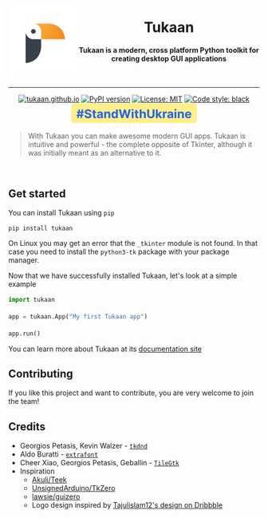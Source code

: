 <p>
  <img src="https://raw.githubusercontent.com/tukaan/.github/master/assets/tukaan.png" alt="Tukaan logo" width="140px" align="left">
  <h1 align="center">Tukaan</h1>
  <h4 align="center">Tukaan is a modern, cross platform Python toolkit for creating desktop GUI applications</h4>
</p>
</br>

---
<div align="center">

  [![tukaan.github.io](https://img.shields.io/badge/Website-tukaan.github.io-%23ec9f30)](https://tukaan.github.io)
  [![PyPI version](https://badge.fury.io/py/tukaan.svg)](https://pypi.org/project/tukaan)
  [![License: MIT](https://img.shields.io/badge/License-MIT-%236667ab.svg)](https://opensource.org/licenses/MIT)
  [![Code style: black](https://img.shields.io/badge/Code%20style-black-%23333333.svg)](https://github.com/psf/black)
  [![#StandWithUkraine](https://raw.githubusercontent.com/vshymanskyy/StandWithUkraine/main/badges/StandWithUkraine.svg)](https://www.standwithukraine.how/)
  
</div>

> With Tukaan you can make awesome modern GUI apps.
> Tukaan is intuitive and powerful - the complete opposite of Tkinter, although it was initially meant as an alternative to it.

</br>

## Get started

You can install Tukaan using `pip`

```
pip install tukaan
```

On Linux you may get an error that the `_tkinter` module is not found. In that case you need to install the `python3-tk` package with your package manager.

Now that we have successfully installed Tukaan, let's look at a simple example

```python
import tukaan

app = tukaan.App("My first Tukaan app")

app.run()
```

You can learn more about Tukaan at its [documentation site](https://tukaan.github.io/docs/pages/basics.html)

## Contributing

If you like this project and want to contribute, you are very welcome to join the team!

## Credits
- Georgios Petasis, Kevin Walzer - [`tkdnd`](https://github.com/petasis/tkdnd)
- Aldo Buratti - [`extrafont`](https://sourceforge.net/projects/irrational-numbers/files/extrafont/)
- Cheer Xiao, Georgios Petasis, Geballin - [`TileGtk`](https://github.com/Geballin/gtkTtk)
- Inspiration
  - [Akuli/Teek](https://github.com/Akuli/teek)
  - [UnsignedArduino/TkZero](https://github.com/UnsignedArduino/TkZero)
  - [lawsie/guizero](https://github.com/lawsie/guizero)
  - Logo design inspired by [Tajulislam12's design on Dribbble](https://dribbble.com/shots/14487668-toucan-logo-design-Icon)

